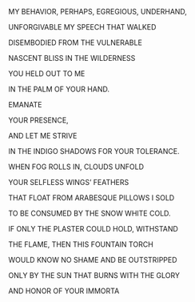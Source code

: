 MY BEHAVIOR, PERHAPS, EGREGIOUS, UNDERHAND,

UNFORGIVABLE MY SPEECH THAT WALKED

DISEMBODIED FROM THE VULNERABLE

NASCENT BLISS IN THE WILDERNESS

YOU HELD OUT TO ME

IN THE PALM OF YOUR HAND.

EMANATE

YOUR PRESENCE,

AND LET ME STRIVE

IN THE INDIGO SHADOWS FOR YOUR TOLERANCE.



WHEN FOG ROLLS IN, CLOUDS UNFOLD

YOUR SELFLESS WINGS’ FEATHERS

THAT FLOAT FROM ARABESQUE PILLOWS I SOLD

TO BE CONSUMED BY THE SNOW WHITE COLD.

IF ONLY THE PLASTER COULD HOLD, WITHSTAND

THE FLAME, THEN THIS FOUNTAIN TORCH

WOULD KNOW NO SHAME AND BE OUTSTRIPPED

ONLY BY THE SUN THAT BURNS WITH THE GLORY

AND HONOR OF YOUR IMMORTA


<!---
Fats-MD/Fats-MD is a ✨ special ✨ repository because its `README.md` (this file) appears on your GitHub profile.
You can click the Preview link to take a look at your changes.
--->
